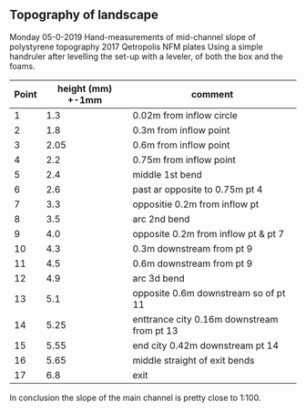 ## Topography of landscape 

Monday 05-0-2019 Hand-measurements of mid-channel slope of polystyrene topography 2017 Qetropolis NFM plates  Using a simple handruler after levelling the set-up with a leveler, of both the box and the foams.

| Point | height (mm) +-1mm | comment |
|--------|-------|----------------|
| 1 | 1.3 | 0.02m from inflow circle | 
| 2 | 1.8 | 0.3m from inflow point | 
| 3 | 2.05| 0.6m from inflow point | 
| 4 | 2.2 | 0.75m from inflow point | 
| 5 | 2.4 | middle 1st bend | 
| 6 | 2.6 | past ar opposite to 0.75m pt 4| 
| 7 | 3.3 | oppositie 0.2m from inflow pt | 
| 8 | 3.5 | arc 2nd bend | 
| 9 | 4.0 | opposite 0.2m from inflow pt & pt 7 | 
| 10| 4.3 | 0.3m downstream from pt 9 | 
| 11| 4.5 | 0.6m downstream from pt 9 | 
| 12| 4.9 | arc 3d bend | 
| 13| 5.1 | opposite 0.6m downstream so of pt 11 | 
| 14| 5.25 | enttrance city 0.16m downstream from pt 13 |
| 15| 5.55 | end city 0.42m downstream pt 14 | 
| 16| 5.65 | middle straight of exit bends |
| 17| 6.8 | exit |

In conclusion the slope of the main channel is pretty close to 1:100.

